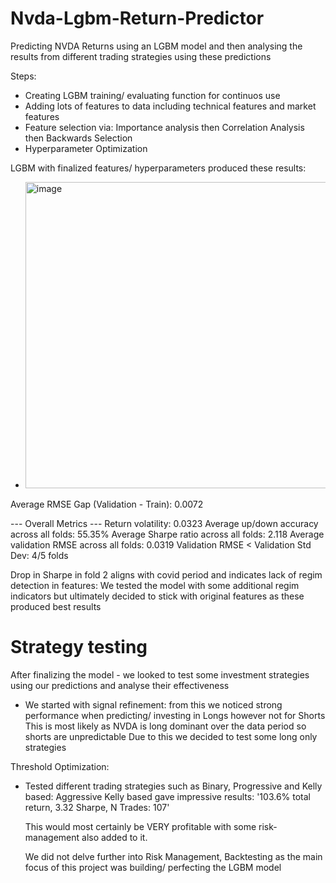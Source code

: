 # Nvda-Lgbm-Return-Predictor
Predicting NVDA Returns using an LGBM model and then analysing the results from different trading strategies using these predictions

Steps:
- Creating LGBM training/ evaluating function for continuos use
- Adding lots of features to data including technical features and market features
-  Feature selection via:
  Importance analysis then Correlation Analysis then Backwards Selection
- Hyperparameter Optimization


LGBM with finalized features/ hyperparameters produced these results:

- <img width="1490" height="490" alt="image" src="https://github.com/user-attachments/assets/1a6c2249-3a46-4ed3-84bd-843dcccf8d37" />

Average RMSE Gap (Validation - Train): 0.0072

--- Overall Metrics ---
Return volatility: 0.0323
Average up/down accuracy across all folds: 55.35%
Average Sharpe ratio across all folds: 2.118
Average validation RMSE across all folds: 0.0319
Validation RMSE < Validation Std Dev: 4/5 folds

Drop in Sharpe in fold 2 aligns with covid period and indicates lack of regim detection in features:
We tested the model with some additional regim indicators but ultimately decided to stick with original features as these produced best results

# Strategy testing

After finalizing the model - we looked to test some investment strategies using our predictions and analyse their effectiveness 
- We started with signal refinement: from this we noticed strong performance when predicting/ investing in Longs however not for Shorts
  This is most likely as NVDA is long dominant over the data period so shorts are unpredictable
  Due to this we decided to test some long only strategies

Threshold Optimization:
- Tested different trading strategies such as Binary, Progressive and Kelly based:
  Aggressive Kelly based gave impressive results: '103.6% total return, 3.32 Sharpe, N Trades: 107'

  This would most certainly be VERY profitable with some risk-management also added to it.

  We did not delve further into Risk Management, Backtesting as the main focus of this project was building/ perfecting the LGBM model
  
  
